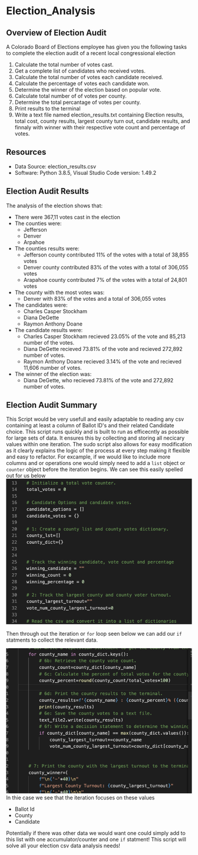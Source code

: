 # Election_Analysis

## Overview of Election Audit
A Colorado Board of Elections employee has given you the following tasks to complete the election audit of a recent local congressional election

1. Calculate the total number of votes cast.
2. Get a complete list of candidates who received votes.
3. Calculate the total number of votes each candidate received.
4. Calculate the percentage of votes each candidate won.
5. Determine the winner of the election based on popular vote.
6. Calculate total number of of votes per county.
7. Determine the total percantage of votes per county.
8. Print results to the terminal 
9. Write a text file named election_results.txt containing Election results, total cost, county results, largest county turn out, candidate results, and finnaly with winner with their respective vote count and percentage of votes.   

## Resources
- Data Source: election_results.csv
- Software: Python 3.8.5, Visual Studio Code version: 1.49.2

## Election Audit Results
The analysis of the election shows that:
- There were 367,11 votes cast in the election
- The counties were:
    - Jefferson
    - Denver
    - Arpahoe
- The counties results were:
    - Jefferson county contributed 11% of the votes with a total of 38,855 votes
    - Denver county contributed 83% of the votes with a total of 306,055 votes
    - Arapahoe county contributed 7% of the votes with a total of 24,801 votes
- The county with the most votes was:
    - Denver with 83% of the votes and a total of 306,055 votes
- The candidates were:
    - Charles Casper Stockham
    - Diana DeGette
    - Raymon Anthony Doane
- The candidate results were:
    - Charles Casper Stockham recieved 23.05% of the vote and 85,213 number of the votes.
    - Diana DeGette recieved 73.81% of the vote and recieved 272,892 number of votes.
    - Raymon Anthony Doane recieved 3.14% of the vote and recieved 11,606 number of votes.
- The winner of the election was:
    - Diana DeGette, who recieved 73.81% of the vote and 272,892 number of votes.

## Election Audit Summary
This Script would be very usefull and easily adaptable to 
reading any csv containing at least a column of Ballot ID's and their related Candidate choice. This script runs quickly and is built to run as efficecntly as possible for large sets of data. It ensures this by collecting and storing all necicary values within one iteration.  The sudo script also allows for easy modification as it clearly explains the logic of the process at every step making it flexible and easy to refactor. For excample, if we would like to include more columns and or operations one would simply need to add a `list` object or `counter` object before the iteration begins. We can see this easily spelled out for us below
![alt text](https://github.com/sebcampos/Election_Analysis/blob/master/Resources/Screen%20Shot%202020-10-02%20at%2012.31.54%20PM.png?raw=True)

Then through out the iteration or `for` loop seen below  we can add our    `if` statments to collect the relevant data. 

![alt text](https://github.com/sebcampos/Election_Analysis/blob/master/Resources/Screen%20Shot%202020-10-02%20at%2012.33.18%20PM.png?raw=True)
In thie case we see that the iteration focuses on these values
- Ballot Id
- County
- Candidate

Potentially if there was other data we would want one could simply add to this list with one accumulator/counter and one `if` statment! This script will solve all your election csv data analysis needs!